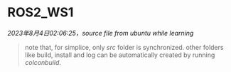 # ROS2_WS1
*2023年8月4日02:06:25，source file from ubuntu while learning*
> note that, for simplice, only $src$ folder is synchronized. other folders like build, install and log can be automatically created by running $colcon build$. 

